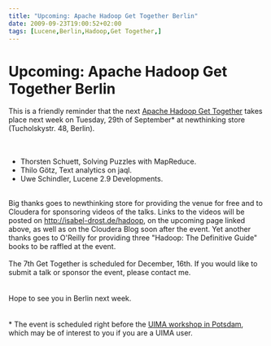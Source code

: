 ```yaml
---
title: "Upcoming: Apache Hadoop Get Together Berlin"
date: 2009-09-23T19:00:52+02:00
tags: [Lucene,Berlin,Hadoop,Get Together,]
---
```


# Upcoming: Apache Hadoop Get Together Berlin


This is a friendly reminder that the next <a href="http://upcoming.yahoo.com/event/4314020/">Apache Hadoop Get 
Together</a> takes place next week on Tuesday, 29th of September* at newthinking store (Tucholskystr. 48, 
Berlin).<br><br><ul><br><li> Thorsten Schuett, Solving Puzzles with MapReduce.<br><li> Thilo Götz, Text analytics on 
jaql.<br><li> Uwe Schindler, Lucene 2.9 Developments.<br></ul><br>Big thanks goes to newthinking store for providing 
the venue for free and to Cloudera for sponsoring videos of the talks. Links to the videos will be posted on 
<http://isabel-drost.de/hadoop>, on the upcoming page linked above, as well as on the Cloudera Blog soon after the 
event. Yet another thanks goes to O'Reilly for providing three "Hadoop: The Definitive Guide" books to be raffled at 
the event.<br><br>The 7th Get Together is scheduled for December, 16th. If you would like to submit a talk or sponsor 
the event, please contact me.<br><br><br>Hope to see you in Berlin next week.<br><br><br>* The event is scheduled right 
before the <a href="http://docs.google.com/View?id=dft23bqs_3c7qnzg6x">UIMA workshop in Potsdam</a>, which may be of 
interest to you if you are a UIMA user.

